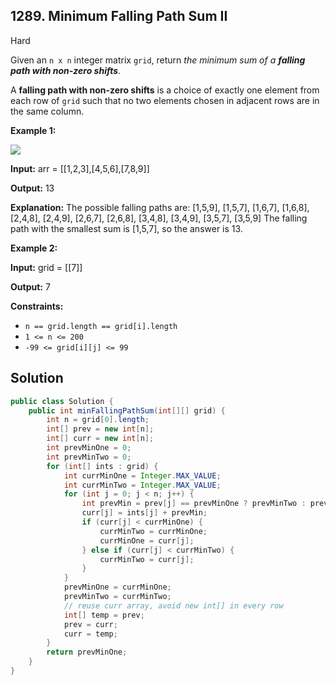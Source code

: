 ## 1289\. Minimum Falling Path Sum II

Hard

Given an `n x n` integer matrix `grid`, return _the minimum sum of a **falling path with non-zero shifts**_.

A **falling path with non-zero shifts** is a choice of exactly one element from each row of `grid` such that no two elements chosen in adjacent rows are in the same column.

**Example 1:**

![](https://assets.leetcode.com/uploads/2021/08/10/falling-grid.jpg)

**Input:** arr = [[1,2,3],[4,5,6],[7,8,9]]

**Output:** 13

**Explanation:** The possible falling paths are: [1,5,9], [1,5,7], [1,6,7], [1,6,8], [2,4,8], [2,4,9], [2,6,7], [2,6,8], [3,4,8], [3,4,9], [3,5,7], [3,5,9] The falling path with the smallest sum is [1,5,7], so the answer is 13.

**Example 2:**

**Input:** grid = [[7]]

**Output:** 7

**Constraints:**

*   `n == grid.length == grid[i].length`
*   `1 <= n <= 200`
*   `-99 <= grid[i][j] <= 99`

## Solution

```java
public class Solution {
    public int minFallingPathSum(int[][] grid) {
        int n = grid[0].length;
        int[] prev = new int[n];
        int[] curr = new int[n];
        int prevMinOne = 0;
        int prevMinTwo = 0;
        for (int[] ints : grid) {
            int currMinOne = Integer.MAX_VALUE;
            int currMinTwo = Integer.MAX_VALUE;
            for (int j = 0; j < n; j++) {
                int prevMin = prev[j] == prevMinOne ? prevMinTwo : prevMinOne;
                curr[j] = ints[j] + prevMin;
                if (curr[j] < currMinOne) {
                    currMinTwo = currMinOne;
                    currMinOne = curr[j];
                } else if (curr[j] < currMinTwo) {
                    currMinTwo = curr[j];
                }
            }
            prevMinOne = currMinOne;
            prevMinTwo = currMinTwo;
            // reuse curr array, avoid new int[] in every row
            int[] temp = prev;
            prev = curr;
            curr = temp;
        }
        return prevMinOne;
    }
}
```